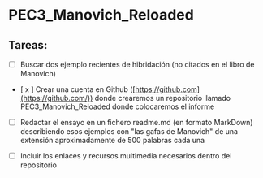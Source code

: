 # PEC3_Manovich_Reloaded

## Tareas:

- [ ]  Buscar dos ejemplo recientes de hibridación (no citados en el libro de Manovich)

- [ x ]  Crear una cuenta en Github ([https://github.com](https://github.com/)) donde crearemos un repositorio llamado PEC3_Manovich_Reloaded donde colocaremos el informe

 - [ ] Redactar el ensayo en un fichero readme.md (en formato MarkDown) describiendo esos ejemplos con "las gafas de Manovich" de una extensión aproximadamente de 500 palabras cada una

 - [ ] Incluir los enlaces y recursos multimedia necesarios dentro del repositorio
